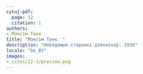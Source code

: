 ```yaml
---
cytuj-pdf:
  page: 12
  citation: 1
authors:
- Максім Танк  
title: "Максім Танк  "
description: "Невядомыя старонкі дзённікаў. 1938"
locale: "be_BY"
images:
- cites/12-1/preview.png
---
```

